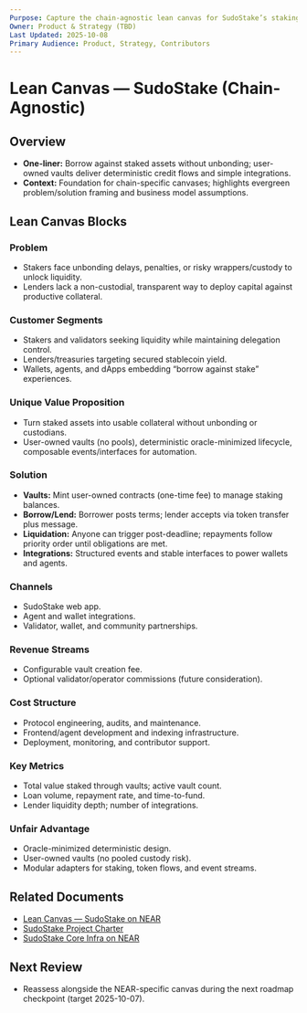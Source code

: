 ```yaml
---
Purpose: Capture the chain-agnostic lean canvas for SudoStake’s staking-backed credit model.
Owner: Product & Strategy (TBD)
Last Updated: 2025-10-08
Primary Audience: Product, Strategy, Contributors
---
```


# Lean Canvas — SudoStake (Chain-Agnostic)

## Overview
- **One-liner:** Borrow against staked assets without unbonding; user-owned vaults deliver deterministic credit flows and simple integrations.
- **Context:** Foundation for chain-specific canvases; highlights evergreen problem/solution framing and business model assumptions.

## Lean Canvas Blocks

### Problem
- Stakers face unbonding delays, penalties, or risky wrappers/custody to unlock liquidity.
- Lenders lack a non-custodial, transparent way to deploy capital against productive collateral.

### Customer Segments
- Stakers and validators seeking liquidity while maintaining delegation control.
- Lenders/treasuries targeting secured stablecoin yield.
- Wallets, agents, and dApps embedding “borrow against stake” experiences.

### Unique Value Proposition
- Turn staked assets into usable collateral without unbonding or custodians.
- User-owned vaults (no pools), deterministic oracle-minimized lifecycle, composable events/interfaces for automation.

### Solution
- **Vaults:** Mint user-owned contracts (one-time fee) to manage staking balances.
- **Borrow/Lend:** Borrower posts terms; lender accepts via token transfer plus message.
- **Liquidation:** Anyone can trigger post-deadline; repayments follow priority order until obligations are met.
- **Integrations:** Structured events and stable interfaces to power wallets and agents.

### Channels
- SudoStake web app.
- Agent and wallet integrations.
- Validator, wallet, and community partnerships.

### Revenue Streams
- Configurable vault creation fee.
- Optional validator/operator commissions (future consideration).

### Cost Structure
- Protocol engineering, audits, and maintenance.
- Frontend/agent development and indexing infrastructure.
- Deployment, monitoring, and contributor support.

### Key Metrics
- Total value staked through vaults; active vault count.
- Loan volume, repayment rate, and time-to-fund.
- Lender liquidity depth; number of integrations.

### Unfair Advantage
- Oracle-minimized deterministic design.
- User-owned vaults (no pooled custody risk).
- Modular adapters for staking, token flows, and event streams.

## Related Documents
- [Lean Canvas — SudoStake on NEAR](./lean-canvas-sudostake-near.md)
- [SudoStake Project Charter](./sudostake-project-charter.md)
- [SudoStake Core Infra on NEAR](../systems/sudostake-core-infra-on-near.md)

## Next Review
- Reassess alongside the NEAR-specific canvas during the next roadmap checkpoint (target 2025-10-07).
